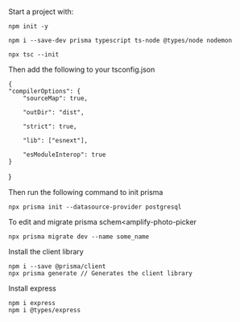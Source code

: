 Start a project with:

    npm init -y

    npm i --save-dev prisma typescript ts-node @types/node nodemon

    npx tsc --init

Then add the following to your tsconfig.json

    {
    "compilerOptions": {
    	"sourceMap": true,

    	"outDir": "dist",

    	"strict": true,

    	"lib": ["esnext"],

    	"esModuleInterop": true
    }

}

Then run the following command to init prisma

    npx prisma init --datasource-provider postgresql

To edit and migrate prisma schem<amplify-photo-picker

    npx prisma migrate dev --name some_name

Install the client library

    npm i --save @prisma/client
    npx prisma generate // Generates the client library

Install express

    npm i express
    npm i @types/express

